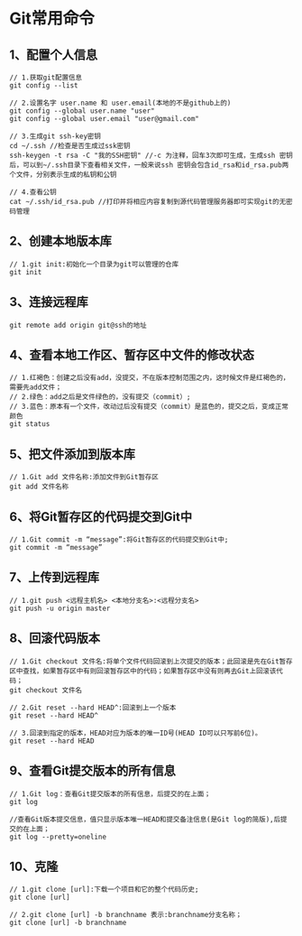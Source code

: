 # Git常用命令

## 1、配置个人信息

```shell
// 1.获取git配置信息
git config --list 

// 2.设置名字 user.name 和 user.email(本地的不是github上的)
git config --global user.name "user"
git config --global user.email "user@gmail.com"  

// 3.生成git ssh-key密钥
cd ~/.ssh //检查是否生成过ssk密钥
ssh-keygen -t rsa -C "我的SSH密钥" //-c 为注释，回车3次即可生成，生成ssh 密钥后，可以到~/.ssh目录下查看相关文件，一般来说ssh 密钥会包含id_rsa和id_rsa.pub两个文件，分别表示生成的私钥和公钥

// 4.查看公钥 
cat ~/.ssh/id_rsa.pub //打印并将相应内容复制到源代码管理服务器即可实现git的无密码管理
```

## 2、创建本地版本库

```shell
// 1.git init:初始化一个目录为git可以管理的仓库
git init
```

## 3、连接远程库

```shell
git remote add origin git@ssh的地址
```



## 4、查看本地工作区、暂存区中文件的修改状态

```shell
// 1.红褐色：创建之后没有add，没提交，不在版本控制范围之内，这时候文件是红褐色的，需要先add文件；
// 2.绿色：add之后是文件绿色的，没有提交（commit）;
// 3.蓝色：原本有一个文件，改动过后没有提交（commit）是蓝色的，提交之后，变成正常颜色
git status
```

## 5、把文件添加到版本库

```shell
// 1.Git add 文件名称:添加文件到Git暂存区
git add 文件名称
```

## 6、将Git暂存区的代码提交到Git中

```shell
// 1.Git commit -m “message”:将Git暂存区的代码提交到Git中;
git commit -m “message”
```

## 7、上传到远程库

```shell
// 1.git push <远程主机名> <本地分支名>:<远程分支名>
git push -u origin master
```



## 8、回滚代码版本

```shell
// 1.Git checkout 文件名:将单个文件代码回滚到上次提交的版本；此回滚是先在Git暂存区中查找，如果暂存区中有则回滚暂存区中的代码；如果暂存区中没有则再去Git上回滚该代码；
git checkout 文件名

// 2.Git reset --hard HEAD^:回滚到上一个版本
git reset --hard HEAD^

// 3.回滚到指定的版本，HEAD对应为版本的唯一ID号(HEAD ID可以只写前6位)。
git reset --hard HEAD
```

## 9、查看Git提交版本的所有信息

```shell
// 1.Git log：查看Git提交版本的所有信息，后提交的在上面；
git log

//查看Git版本提交信息，值只显示版本唯一HEAD和提交备注信息(是Git log的简版),后提交的在上面；
git log --pretty=oneline
```

## 10、克隆

```shell
// 1.git clone [url]:下载一个项目和它的整个代码历史;
git clone [url]

// 2.git clone [url] -b branchname 表示:branchname分支名称；
git clone [url] -b branchname 
```






